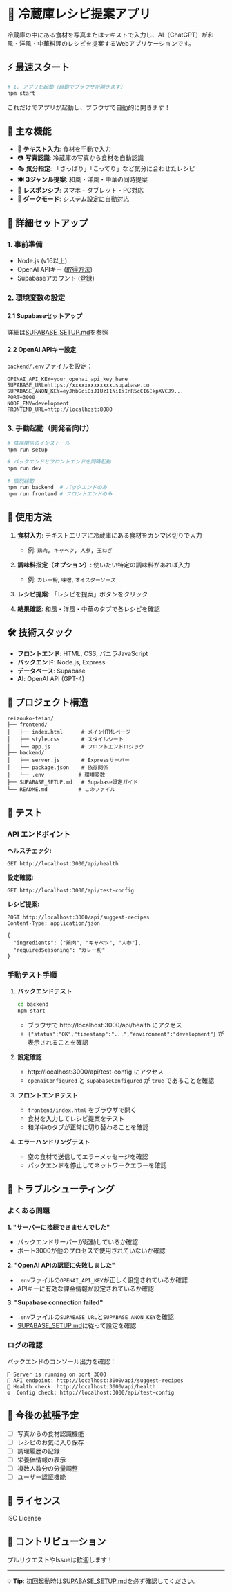 # 🥘 冷蔵庫レシピ提案アプリ

冷蔵庫の中にある食材を写真またはテキストで入力し、AI（ChatGPT）が和風・洋風・中華料理のレシピを提案するWebアプリケーションです。

## ⚡ 最速スタート

```bash
# 1. アプリを起動（自動でブラウザが開きます）
npm start
```

これだけでアプリが起動し、ブラウザで自動的に開きます！

## 🎯 主な機能

- 📝 **テキスト入力**: 食材を手動で入力
- 📷 **写真認識**: 冷蔵庫の写真から食材を自動認識
- 🎭 **気分指定**: 「さっぱり」「こってり」など気分に合わせたレシピ
- 🍽️ **3ジャンル提案**: 和風・洋風・中華の同時提案
- 📱 **レスポンシブ**: スマホ・タブレット・PC対応
- 🌙 **ダークモード**: システム設定に自動対応

## 🚀 詳細セットアップ

### 1. 事前準備
- Node.js (v16以上)
- OpenAI APIキー ([取得方法](https://platform.openai.com))
- Supabaseアカウント ([登録](https://supabase.com))

### 2. 環境変数の設定

#### 2.1 Supabaseセットアップ
詳細は[SUPABASE_SETUP.md](./SUPABASE_SETUP.md)を参照

#### 2.2 OpenAI APIキー設定
`backend/.env`ファイルを設定：
```env
OPENAI_API_KEY=your_openai_api_key_here
SUPABASE_URL=https://xxxxxxxxxxxxx.supabase.co
SUPABASE_ANON_KEY=eyJhbGciOiJIUzI1NiIsInR5cCI6IkpXVCJ9...
PORT=3000
NODE_ENV=development
FRONTEND_URL=http://localhost:8080
```

### 3. 手動起動（開発者向け）

```bash
# 依存関係のインストール
npm run setup

# バックエンドとフロントエンドを同時起動
npm run dev

# 個別起動
npm run backend  # バックエンドのみ
npm run frontend # フロントエンドのみ
```

## 📱 使用方法

1. **食材入力**: テキストエリアに冷蔵庫にある食材をカンマ区切りで入力
   - 例: `鶏肉, キャベツ, 人参, 玉ねぎ`

2. **調味料指定（オプション）**: 使いたい特定の調味料があれば入力
   - 例: `カレー粉`, `味噌`, `オイスターソース`

3. **レシピ提案**: 「レシピを提案」ボタンをクリック

4. **結果確認**: 和風・洋風・中華のタブで各レシピを確認

## 🛠️ 技術スタック

- **フロントエンド**: HTML, CSS, バニラJavaScript
- **バックエンド**: Node.js, Express
- **データベース**: Supabase
- **AI**: OpenAI API (GPT-4)

## 📂 プロジェクト構造

```
reizouko-teian/
├── frontend/
│   ├── index.html      # メインHTMLページ
│   ├── style.css       # スタイルシート
│   └── app.js          # フロントエンドロジック
├── backend/
│   ├── server.js       # Expressサーバー
│   ├── package.json    # 依存関係
│   └── .env           # 環境変数
├── SUPABASE_SETUP.md   # Supabase設定ガイド
└── README.md          # このファイル
```

## 🧪 テスト

### API エンドポイント

**ヘルスチェック:**
```
GET http://localhost:3000/api/health
```

**設定確認:**
```
GET http://localhost:3000/api/test-config
```

**レシピ提案:**
```
POST http://localhost:3000/api/suggest-recipes
Content-Type: application/json

{
  "ingredients": ["鶏肉", "キャベツ", "人参"],
  "requiredSeasoning": "カレー粉"
}
```

### 手動テスト手順

1. **バックエンドテスト**
   ```bash
   cd backend
   npm start
   ```
   - ブラウザで http://localhost:3000/api/health にアクセス
   - `{"status":"OK","timestamp":"...","environment":"development"}` が表示されることを確認

2. **設定確認**
   - http://localhost:3000/api/test-config にアクセス
   - `openaiConfigured` と `supabaseConfigured` が `true` であることを確認

3. **フロントエンドテスト**
   - `frontend/index.html` をブラウザで開く
   - 食材を入力してレシピ提案をテスト
   - 和洋中のタブが正常に切り替わることを確認

4. **エラーハンドリングテスト**
   - 空の食材で送信してエラーメッセージを確認
   - バックエンドを停止してネットワークエラーを確認

## 🚨 トラブルシューティング

### よくある問題

**1. "サーバーに接続できませんでした"**
- バックエンドサーバーが起動しているか確認
- ポート3000が他のプロセスで使用されていないか確認

**2. "OpenAI APIの認証に失敗しました"**
- `.env`ファイルの`OPENAI_API_KEY`が正しく設定されているか確認
- APIキーに有効な課金情報が設定されているか確認

**3. "Supabase connection failed"**
- `.env`ファイルの`SUPABASE_URL`と`SUPABASE_ANON_KEY`を確認
- [SUPABASE_SETUP.md](./SUPABASE_SETUP.md)に従って設定を確認

### ログの確認

バックエンドのコンソール出力を確認：
```
🚀 Server is running on port 3000
📝 API endpoint: http://localhost:3000/api/suggest-recipes
🏥 Health check: http://localhost:3000/api/health
⚙️  Config check: http://localhost:3000/api/test-config
```

## 🔮 今後の拡張予定

- [ ] 写真からの食材認識機能
- [ ] レシピのお気に入り保存
- [ ] 調理履歴の記録
- [ ] 栄養価情報の表示
- [ ] 複数人数分の分量調整
- [ ] ユーザー認証機能

## 📄 ライセンス

ISC License

## 🤝 コントリビューション

プルリクエストやIssueは歓迎します！

---

💡 **Tip**: 初回起動時は[SUPABASE_SETUP.md](./SUPABASE_SETUP.md)を必ず確認してください。